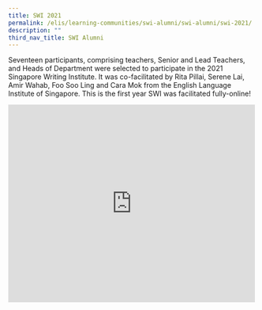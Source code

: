 ```yaml
---
title: SWI 2021
permalink: /elis/learning-communities/swi-alumni/swi-alumni/swi-2021/
description: ""
third_nav_title: SWI Alumni
---
```

Seventeen participants, comprising teachers, Senior and Lead Teachers, and Heads of Department were selected to participate in the 2021 Singapore Writing Institute. It was co-facilitated by Rita Pillai, Serene Lai, Amir Wahab, Foo Soo Ling and Cara Mok from the English Language Institute of Singapore. This is the first year SWI was facilitated fully-online!

<iframe allowfullscreen="true" height="400" width="500" frameborder="0" src="https://docs.google.com/presentation/d/e/2PACX-1vSyoMTyqMtjPTog9tMvgsrgw0V7JePryiysnzoiZZaMpJiH3i8M0J61W_CyQ_ECZ74_CllJ5NESeiyf/embed?start=true&amp;loop=true&amp;delayms=3000"></iframe>